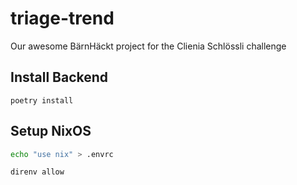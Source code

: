 # triage-trend

Our awesome BärnHäckt project for the Clienia Schlössli challenge

## Install Backend

```
poetry install
```

## Setup NixOS

```bash
echo "use nix" > .envrc

direnv allow
```

